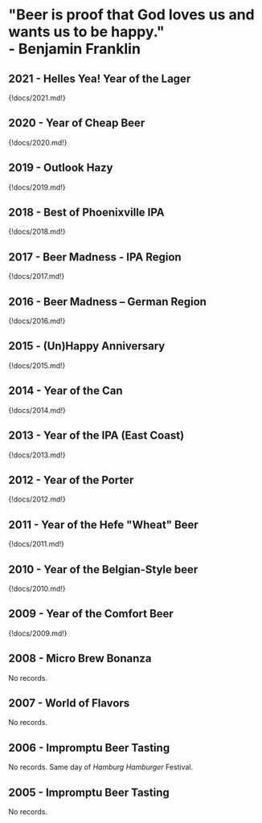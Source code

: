 <h1 class="top-quote">
"Beer is proof that God loves us and wants us to be happy."
<br>
- Benjamin Franklin
</h1>

## 2021 - Helles Yea! Year of the Lager

{!docs/2021.md!}

## 2020 - Year of Cheap Beer

{!docs/2020.md!}

## 2019 - Outlook Hazy

{!docs/2019.md!}

## 2018 - Best of Phoenixville IPA

{!docs/2018.md!}

## 2017 - Beer Madness - IPA Region

{!docs/2017.md!}

## 2016 - Beer Madness – German Region

{!docs/2016.md!}

## 2015 - (Un)Happy Anniversary

{!docs/2015.md!}

## 2014 - Year of the Can

{!docs/2014.md!}

## 2013 - Year of the IPA (East Coast)

{!docs/2013.md!}

## 2012 - Year of the Porter

{!docs/2012.md!}

## 2011 - Year of the Hefe "Wheat" Beer

{!docs/2011.md!}

## 2010 - Year of the Belgian-Style beer

{!docs/2010.md!}

## 2009 - Year of the Comfort Beer

{!docs/2009.md!}

## 2008 - Micro Brew Bonanza

No records.

## 2007 - World of Flavors

No records.

## 2006 - Impromptu Beer Tasting

No records. Same day of *Hamburg Hamburger* Festival.

## 2005 - Impromptu Beer Tasting

No records.
